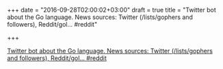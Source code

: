 +++
date = "2016-09-28T02:00:02+03:00"
draft = true
title = "Twitter bot about the Go language. News sources: Twitter (/lists/gophers and followers), Reddit/gol…  #reddit"

+++

<p><a href="https://t.co/nRhNPGYqgM">Twitter bot about the Go language. News sources: Twitter (/lists/gophers and followers), Reddit/gol…  #reddit</a></p>
